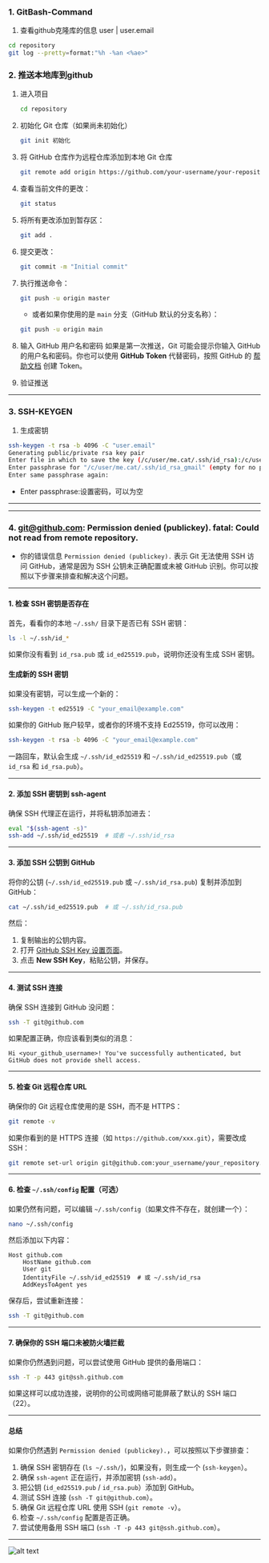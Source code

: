 ### 1. GitBash-Command
1. 查看github克隆库的信息 user | user.email
``` bash
cd repository
git log --pretty=format:"%h -%an <%ae>"
```

### 2. 推送本地库到github
1. 进入项目
   ``` bash
   cd repository
   ```
1. 初始化 Git 仓库（如果尚未初始化）
   ``` bash
   git init 初始化
   ```
1. 将 GitHub 仓库作为远程仓库添加到本地 Git 仓库
   ``` bash
   git remote add origin https://github.com/your-username/your-repository.git
   ```
1. 查看当前文件的更改：
   ``` bash
   git status
   ```
1. 将所有更改添加到暂存区：
   ``` bash
   git add .
   ```
1. 提交更改：
   ``` bash
   git commit -m "Initial commit"
   ```
1. 执行推送命令：
   ``` bash
   git push -u origin master
   ```
   - 或者如果你使用的是 `main` 分支（GitHub 默认的分支名称）：
   ``` bash
   git push -u origin main
   ```
1. 输入 GitHub 用户名和密码
如果是第一次推送，Git 可能会提示你输入 GitHub 的用户名和密码。你也可以使用 **GitHub Token** 代替密码，按照 GitHub 的 [帮助文档](https://docs.github.com/en/github/authenticating-to-github/creating-a-personal-access-token) 创建 Token。

1. 验证推送
---
### 3. SSH-KEYGEN
1. 生成密钥
``` bash
ssh-keygen -t rsa -b 4096 -C "user.email"
Generating public/private rsa key pair
Enter file in which to save the key (/c/user/me.cat/.ssh/id_rsa):/c/user/me.cat/.ssh/id_rsa_gmail
Enter passphrase for "/c/user/me.cat/.ssh/id_rsa_gmail" (empty for no passphrase):
Enter same passphrase again:
```
- Enter passphrase:设置密码，可以为空
---
---
### 4. git@github.com: Permission denied (publickey). fatal: Could not read from remote repository.
  - 你的错误信息 `Permission denied (publickey).` 表示 Git 无法使用 SSH 访问 GitHub，通常是因为 SSH 公钥未正确配置或未被 GitHub 识别。你可以按照以下步骤来排查和解决这个问题。

---

#### **1. 检查 SSH 密钥是否存在**
首先，看看你的本地 `~/.ssh/` 目录下是否已有 SSH 密钥：
```sh
ls -l ~/.ssh/id_*
```
如果你没有看到 `id_rsa.pub` 或 `id_ed25519.pub`，说明你还没有生成 SSH 密钥。

#### **生成新的 SSH 密钥**
如果没有密钥，可以生成一个新的：
```sh
ssh-keygen -t ed25519 -C "your_email@example.com"
```
如果你的 GitHub 账户较早，或者你的环境不支持 Ed25519，你可以改用：
```sh
ssh-keygen -t rsa -b 4096 -C "your_email@example.com"
```
一路回车，默认会生成 `~/.ssh/id_ed25519` 和 `~/.ssh/id_ed25519.pub`（或 `id_rsa` 和 `id_rsa.pub`）。

---

#### **2. 添加 SSH 密钥到 ssh-agent**
确保 SSH 代理正在运行，并将私钥添加进去：
```sh
eval "$(ssh-agent -s)"
ssh-add ~/.ssh/id_ed25519  # 或者 ~/.ssh/id_rsa
```

---

#### **3. 添加 SSH 公钥到 GitHub**
将你的公钥 (`~/.ssh/id_ed25519.pub` 或 `~/.ssh/id_rsa.pub`) 复制并添加到 GitHub：

```sh
cat ~/.ssh/id_ed25519.pub  # 或 ~/.ssh/id_rsa.pub
```
然后：
1. 复制输出的公钥内容。
2. 打开 [GitHub SSH Key 设置页面](https://github.com/settings/keys)。
3. 点击 **New SSH Key**，粘贴公钥，并保存。

---

#### **4. 测试 SSH 连接**
确保 SSH 连接到 GitHub 没问题：
```sh
ssh -T git@github.com
```
如果配置正确，你应该看到类似的消息：
```
Hi <your_github_username>! You've successfully authenticated, but GitHub does not provide shell access.
```

---

#### **5. 检查 Git 远程仓库 URL**
确保你的 Git 远程仓库使用的是 SSH，而不是 HTTPS：
```sh
git remote -v
```
如果你看到的是 HTTPS 连接（如 `https://github.com/xxx.git`），需要改成 SSH：
```sh
git remote set-url origin git@github.com:your_username/your_repository.git
```

---

#### **6. 检查 `~/.ssh/config` 配置（可选）**
如果仍然有问题，可以编辑 `~/.ssh/config`（如果文件不存在，就创建一个）：
```sh
nano ~/.ssh/config
```
然后添加以下内容：
```
Host github.com
    HostName github.com
    User git
    IdentityFile ~/.ssh/id_ed25519  # 或 ~/.ssh/id_rsa
    AddKeysToAgent yes
```
保存后，尝试重新连接：
```sh
ssh -T git@github.com
```

---

#### **7. 确保你的 SSH 端口未被防火墙拦截**
如果你仍然遇到问题，可以尝试使用 GitHub 提供的备用端口：
```sh
ssh -T -p 443 git@ssh.github.com
```
如果这样可以成功连接，说明你的公司或网络可能屏蔽了默认的 SSH 端口（22）。

---

#### **总结**
如果你仍然遇到 `Permission denied (publickey).`，可以按照以下步骤排查：
1. 确保 SSH 密钥存在 (`ls ~/.ssh/`)，如果没有，则生成一个 (`ssh-keygen`）。
2. 确保 `ssh-agent` 正在运行，并添加密钥 (`ssh-add`）。
3. 把公钥 (`id_ed25519.pub` / `id_rsa.pub`）添加到 GitHub。
4. 测试 SSH 连接 (`ssh -T git@github.com`）。
5. 确保 Git 远程仓库 URL 使用 SSH (`git remote -v`）。
6. 检查 `~/.ssh/config` 配置是否正确。
7. 尝试使用备用 SSH 端口 (`ssh -T -p 443 git@ssh.github.com`）。
---
![alt text](https://upload-bbs.miyoushe.com/upload/2022/11/01/266607709/64febf4b4a005e3ea65cb07d72ab63ab_9049271125794494406.PNG?x-oss-process=image//resize,s_600/quality,q_80/auto-orient,0/interlace,1/format,png)